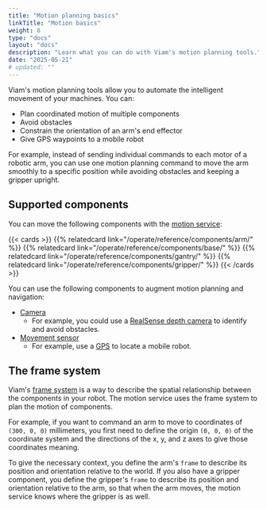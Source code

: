 ```yaml
---
title: "Motion planning basics"
linkTitle: "Motion basics"
weight: 8
type: "docs"
layout: "docs"
description: "Learn what you can do with Viam's motion planning tools."
date: "2025-05-21"
# updated: ""
---
```


Viam's motion planning tools allow you to automate the intelligent movement of your machines.
You can:

- Plan coordinated motion of multiple components
- Avoid obstacles
- Constrain the orientation of an arm's end effector
- Give GPS waypoints to a mobile robot

For example, instead of sending individual commands to each motor of a robotic arm, you can use one motion planning command to move the arm smoothly to a specific position while avoiding obstacles and keeping a gripper upright.

## Supported components

You can move the following components with the [motion service](/operate/reference/services/motion/):

{{< cards >}}
{{% relatedcard link="/operate/reference/components/arm/" %}}
{{% relatedcard link="/operate/reference/components/base/" %}}
{{% relatedcard link="/operate/reference/components/gantry/" %}}
{{% relatedcard link="/operate/reference/components/gripper/" %}}
{{< /cards >}}

You can use the following components to augment motion planning and navigation:

- [Camera](/operate/reference/components/camera/)
  - For example, you could use a [RealSense depth camera](https://app.viam.com/module/viam/realsense) to identify and avoid obstacles.
- [Movement sensor](/operate/reference/components/movement-sensor/)
  - For example, use a [GPS](https://app.viam.com/module/viam/gps) to locate a mobile robot.

## The frame system

Viam's [frame system](/operate/reference/services/frame-system/) is a way to describe the spatial relationship between the components in your robot.
The motion service uses the frame system to plan the motion of components.

For example, if you want to command an arm to move to coordinates of `(300, 0, 0)` millimeters, you first need to define the origin `(0, 0, 0)` of the coordinate system and the directions of the x, y, and z axes to give those coordinates meaning.

To give the necessary context, you define the arm's `frame` to describe its position and orientation relative to the world.
If you also have a gripper component, you define the gripper's `frame` to describe its position and orientation relative to the arm, so that when the arm moves, the motion service knows where the gripper is as well.

<!-- Not live yet
## Visualize components and frames

You can visualize your machine's components and frames with the web UI.

1. Navigate to your machine's page.
1. Select the **VISUALIZE** tab.

   {{<imgproc src="/services/frame-system/viz-tab.png" resize="x1100" declaredimensions=true alt="Visualization of a number of objects seemingly floating in space above a grid." style="max-width:600px" class="shadow" >}}
-->
